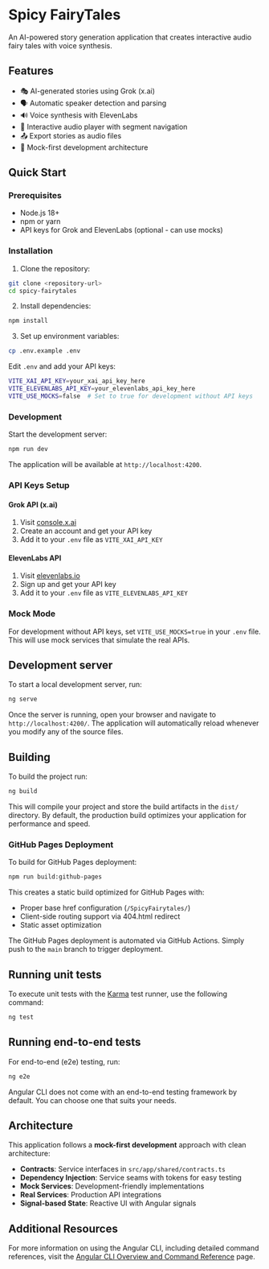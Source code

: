 # Spicy FairyTales

An AI-powered story generation application that creates interactive audio fairy tales with voice synthesis.

## Features

- 🎭 AI-generated stories using Grok (x.ai)
- 🗣️ Automatic speaker detection and parsing
- 🔊 Voice synthesis with ElevenLabs
- 🎵 Interactive audio player with segment navigation
- 📤 Export stories as audio files
- 🔄 Mock-first development architecture

## Quick Start

### Prerequisites

- Node.js 18+
- npm or yarn
- API keys for Grok and ElevenLabs (optional - can use mocks)

### Installation

1. Clone the repository:
```bash
git clone <repository-url>
cd spicy-fairytales
```

2. Install dependencies:
```bash
npm install
```

3. Set up environment variables:
```bash
cp .env.example .env
```

Edit `.env` and add your API keys:
```bash
VITE_XAI_API_KEY=your_xai_api_key_here
VITE_ELEVENLABS_API_KEY=your_elevenlabs_api_key_here
VITE_USE_MOCKS=false  # Set to true for development without API keys
```

### Development

Start the development server:
```bash
npm run dev
```

The application will be available at `http://localhost:4200`.

### API Keys Setup

#### Grok API (x.ai)
1. Visit [console.x.ai](https://console.x.ai/)
2. Create an account and get your API key
3. Add it to your `.env` file as `VITE_XAI_API_KEY`

#### ElevenLabs API
1. Visit [elevenlabs.io](https://elevenlabs.io/)
2. Sign up and get your API key
3. Add it to your `.env` file as `VITE_ELEVENLABS_API_KEY`

### Mock Mode

For development without API keys, set `VITE_USE_MOCKS=true` in your `.env` file. This will use mock services that simulate the real APIs.

## Development server

To start a local development server, run:

```bash
ng serve
```

Once the server is running, open your browser and navigate to `http://localhost:4200/`. The application will automatically reload whenever you modify any of the source files.

## Building

To build the project run:

```bash
ng build
```

This will compile your project and store the build artifacts in the `dist/` directory. By default, the production build optimizes your application for performance and speed.

### GitHub Pages Deployment

To build for GitHub Pages deployment:

```bash
npm run build:github-pages
```

This creates a static build optimized for GitHub Pages with:
- Proper base href configuration (`/SpicyFairytales/`)
- Client-side routing support via 404.html redirect
- Static asset optimization

The GitHub Pages deployment is automated via GitHub Actions. Simply push to the `main` branch to trigger deployment.

## Running unit tests

To execute unit tests with the [Karma](https://karma-runner.github.io) test runner, use the following command:

```bash
ng test
```

## Running end-to-end tests

For end-to-end (e2e) testing, run:

```bash
ng e2e
```

Angular CLI does not come with an end-to-end testing framework by default. You can choose one that suits your needs.

## Architecture

This application follows a **mock-first development** approach with clean architecture:

- **Contracts**: Service interfaces in `src/app/shared/contracts.ts`
- **Dependency Injection**: Service seams with tokens for easy testing
- **Mock Services**: Development-friendly implementations
- **Real Services**: Production API integrations
- **Signal-based State**: Reactive UI with Angular signals

## Additional Resources

For more information on using the Angular CLI, including detailed command references, visit the [Angular CLI Overview and Command Reference](https://angular.dev/tools/cli) page.
